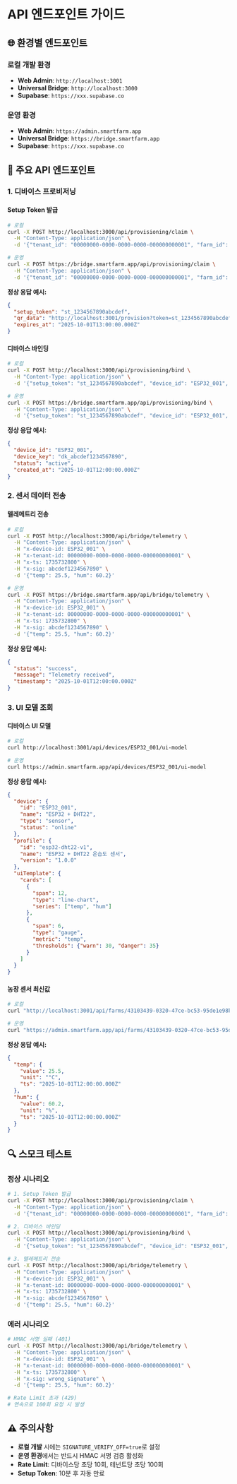 # API 엔드포인트 가이드

## 🌐 환경별 엔드포인트

### 로컬 개발 환경
- **Web Admin**: `http://localhost:3001`
- **Universal Bridge**: `http://localhost:3000`
- **Supabase**: `https://xxx.supabase.co`

### 운영 환경
- **Web Admin**: `https://admin.smartfarm.app`
- **Universal Bridge**: `https://bridge.smartfarm.app`
- **Supabase**: `https://xxx.supabase.co`

## 📡 주요 API 엔드포인트

### 1. 디바이스 프로비저닝

#### Setup Token 발급
```bash
# 로컬
curl -X POST http://localhost:3000/api/provisioning/claim \
  -H "Content-Type: application/json" \
  -d '{"tenant_id": "00000000-0000-0000-0000-000000000001", "farm_id": "43103439-0320-47ce-bc53-95de1e98bc09", "profile_id": "esp32-dht22-v1"}'

# 운영
curl -X POST https://bridge.smartfarm.app/api/provisioning/claim \
  -H "Content-Type: application/json" \
  -d '{"tenant_id": "00000000-0000-0000-0000-000000000001", "farm_id": "43103439-0320-47ce-bc53-95de1e98bc09", "profile_id": "esp32-dht22-v1"}'
```

**정상 응답 예시:**
```json
{
  "setup_token": "st_1234567890abcdef",
  "qr_data": "http://localhost:3001/provision?token=st_1234567890abcdef&tenant=00000000-0000-0000-0000-000000000001&farm=43103439-0320-47ce-bc53-95de1e98bc09&profile=esp32-dht22-v1",
  "expires_at": "2025-10-01T13:00:00.000Z"
}
```

#### 디바이스 바인딩
```bash
# 로컬
curl -X POST http://localhost:3000/api/provisioning/bind \
  -H "Content-Type: application/json" \
  -d '{"setup_token": "st_1234567890abcdef", "device_id": "ESP32_001", "device_info": {"firmware": "1.0.0"}}'

# 운영
curl -X POST https://bridge.smartfarm.app/api/provisioning/bind \
  -H "Content-Type: application/json" \
  -d '{"setup_token": "st_1234567890abcdef", "device_id": "ESP32_001", "device_info": {"firmware": "1.0.0"}}'
```

**정상 응답 예시:**
```json
{
  "device_id": "ESP32_001",
  "device_key": "dk_abcdef1234567890",
  "status": "active",
  "created_at": "2025-10-01T12:00:00.000Z"
}
```

### 2. 센서 데이터 전송

#### 텔레메트리 전송
```bash
# 로컬
curl -X POST http://localhost:3000/api/bridge/telemetry \
  -H "Content-Type: application/json" \
  -H "x-device-id: ESP32_001" \
  -H "x-tenant-id: 00000000-0000-0000-0000-000000000001" \
  -H "x-ts: 1735732800" \
  -H "x-sig: abcdef1234567890" \
  -d '{"temp": 25.5, "hum": 60.2}'

# 운영
curl -X POST https://bridge.smartfarm.app/api/bridge/telemetry \
  -H "Content-Type: application/json" \
  -H "x-device-id: ESP32_001" \
  -H "x-tenant-id: 00000000-0000-0000-0000-000000000001" \
  -H "x-ts: 1735732800" \
  -H "x-sig: abcdef1234567890" \
  -d '{"temp": 25.5, "hum": 60.2}'
```

**정상 응답 예시:**
```json
{
  "status": "success",
  "message": "Telemetry received",
  "timestamp": "2025-10-01T12:00:00.000Z"
}
```

### 3. UI 모델 조회

#### 디바이스 UI 모델
```bash
# 로컬
curl http://localhost:3001/api/devices/ESP32_001/ui-model

# 운영
curl https://admin.smartfarm.app/api/devices/ESP32_001/ui-model
```

**정상 응답 예시:**
```json
{
  "device": {
    "id": "ESP32_001",
    "name": "ESP32 + DHT22",
    "type": "sensor",
    "status": "online"
  },
  "profile": {
    "id": "esp32-dht22-v1",
    "name": "ESP32 + DHT22 온습도 센서",
    "version": "1.0.0"
  },
  "uiTemplate": {
    "cards": [
      {
        "span": 12,
        "type": "line-chart",
        "series": ["temp", "hum"]
      },
      {
        "span": 6,
        "type": "gauge",
        "metric": "temp",
        "thresholds": {"warn": 30, "danger": 35}
      }
    ]
  }
}
```

#### 농장 센서 최신값
```bash
# 로컬
curl "http://localhost:3001/api/farms/43103439-0320-47ce-bc53-95de1e98bc09/sensors/latest?deviceId=ESP32_001&keys=temp,hum"

# 운영
curl "https://admin.smartfarm.app/api/farms/43103439-0320-47ce-bc53-95de1e98bc09/sensors/latest?deviceId=ESP32_001&keys=temp,hum"
```

**정상 응답 예시:**
```json
{
  "temp": {
    "value": 25.5,
    "unit": "°C",
    "ts": "2025-10-01T12:00:00.000Z"
  },
  "hum": {
    "value": 60.2,
    "unit": "%",
    "ts": "2025-10-01T12:00:00.000Z"
  }
}
```

## 🔍 스모크 테스트

### 정상 시나리오
```bash
# 1. Setup Token 발급
curl -X POST http://localhost:3000/api/provisioning/claim \
  -H "Content-Type: application/json" \
  -d '{"tenant_id": "00000000-0000-0000-0000-000000000001", "farm_id": "43103439-0320-47ce-bc53-95de1e98bc09", "profile_id": "esp32-dht22-v1"}'

# 2. 디바이스 바인딩
curl -X POST http://localhost:3000/api/provisioning/bind \
  -H "Content-Type: application/json" \
  -d '{"setup_token": "st_1234567890abcdef", "device_id": "ESP32_001", "device_info": {"firmware": "1.0.0"}}'

# 3. 텔레메트리 전송
curl -X POST http://localhost:3000/api/bridge/telemetry \
  -H "Content-Type: application/json" \
  -H "x-device-id: ESP32_001" \
  -H "x-tenant-id: 00000000-0000-0000-0000-000000000001" \
  -H "x-ts: 1735732800" \
  -H "x-sig: abcdef1234567890" \
  -d '{"temp": 25.5, "hum": 60.2}'
```

### 에러 시나리오
```bash
# HMAC 서명 실패 (401)
curl -X POST http://localhost:3000/api/bridge/telemetry \
  -H "Content-Type: application/json" \
  -H "x-device-id: ESP32_001" \
  -H "x-tenant-id: 00000000-0000-0000-0000-000000000001" \
  -H "x-ts: 1735732800" \
  -H "x-sig: wrong_signature" \
  -d '{"temp": 25.5, "hum": 60.2}'

# Rate Limit 초과 (429)
# 연속으로 100회 요청 시 발생
```

## ⚠️ 주의사항

- **로컬 개발** 시에는 `SIGNATURE_VERIFY_OFF=true`로 설정
- **운영 환경**에서는 반드시 HMAC 서명 검증 활성화
- **Rate Limit**: 디바이스당 초당 10회, 테넌트당 초당 100회
- **Setup Token**: 10분 후 자동 만료
